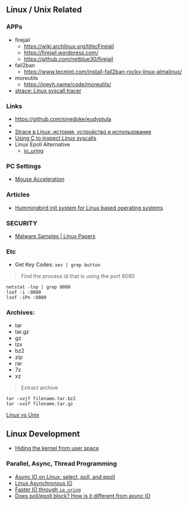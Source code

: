 ## Linux / Unix Related


### APPs
- firejail
    - https://wiki.archlinux.org/title/Firejail
    - https://firejail.wordpress.com/
    - https://github.com/netblue30/firejail
- fail2ban
    - https://www.tecmint.com/install-fail2ban-rocky-linux-almalinux/
- moreutils
    - https://joeyh.name/code/moreutils/
- [strace: Linux syscall tracer](https://strace.io)


### Links
- https://github.com/sinedoke/eudyptula
- [](https://ops.tips/)
- [Strace в Linux: история, устройство и использование](https://habr.com/ru/company/badoo/blog/493856/)
- [Using C to inspect Linux syscalls](https://ops.tips/gists/using-c-to-inspect-linux-syscalls/)
- Linux Epoll Alternative
    - [io_uring](https://en.wikipedia.org/wiki/Io_uring)


### PC Settings
- [Mouse Acceleration](https://wiki.archlinux.org/title/Mouse_acceleration)


### Articles
- [Hummingbird init system for Linux based operating systems](https://github.com/Sweets/hummingbird)


### SECURITY
- [Malware Samples | Linux Papers](https://www.vx-underground.org/)


### Etc
- Get Key Codes: `xev | grep button`


> Find the process id that is using the port 8080

```
netstat -lnp | grep 8080
lsof -i :8080
lsof -iPn :8080
```

### Archives:
- tar
- tar.gz
- gz
- lzx
- bz2
- zip
- rar
- 7z
- xz

> Extract archive

```
tar -xvjf filename.tar.bz2
tar -xvzf filename.tar.gz
```



[Linux vs Unix](https://blog.stackademic.com/linux-vs-unix-bruhhh-11b08e28be6a)



## Linux Development
- [Hiding the kernel from user space](https://lwn.net/Articles/738975/)


### Parallel, Async, Thread Programming
- [Async IO on Linux: select, poll, and epoll](https://jvns.ca/blog/2017/06/03/async-io-on-linux--select--poll--and-epoll/)
- [Linux Asynchronous IO](https://web.archive.org/web/20150406015143/http://code.google.com/p/kernel/wiki/AIOUserGuide)
- [Faster IO through `io_uring`](https://kernel-recipes.org/en/2019/talks/faster-io-through-io_uring/)
- [Does poll/epoll block? How is it different from async IO](https://itecnote.com/tecnote/does-poll-epoll-block-how-is-it-different-from-async-io/)

